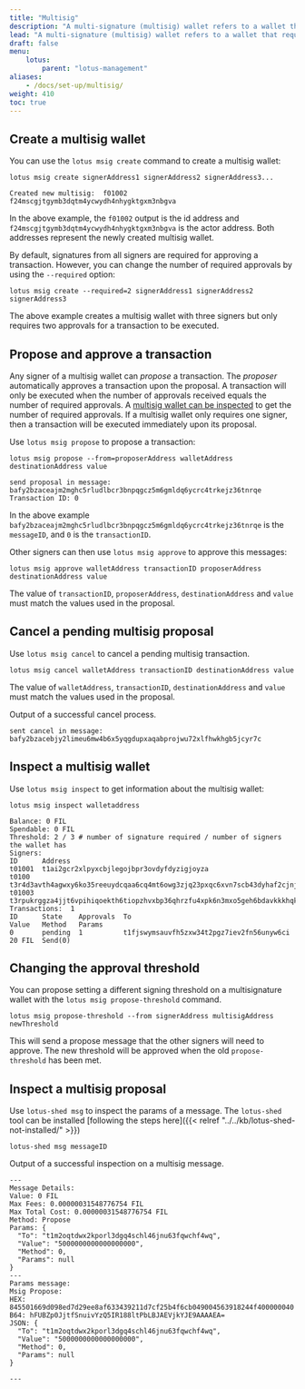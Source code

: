 ```yaml
---
title: "Multisig"
description: "A multi-signature (multisig) wallet refers to a wallet that requires multiple keys to authorize a `FIL` transactions."
lead: "A multi-signature (multisig) wallet refers to a wallet that requires multiple keys to authorize a `FIL` transactions."
draft: false
menu:
    lotus:
        parent: "lotus-management"
aliases:
    - /docs/set-up/multisig/
weight: 410
toc: true
---
```


## Create a multisig wallet

You can use the `lotus msig create` command to create a multisig wallet:

```shell with-output
lotus msig create signerAddress1 signerAddress2 signerAddress3...
```
```
Created new multisig:  f01002 f24mscgjtgymb3dqtm4ycwydh4nhygktgxm3nbgva
```

In the above example, the `f01002` output is the id address and `f24mscgjtgymb3dqtm4ycwydh4nhygktgxm3nbgva` is the actor address. Both addresses represent the newly created multisig wallet.

By default, signatures from all signers are required for approving a transaction. However, you can change the number of required approvals by using the `--required` option:

```shell
lotus msig create --required=2 signerAddress1 signerAddress2 signerAddress3
```

The above example creates a multisig wallet with three signers but only requires two approvals for a transaction to be executed.

## Propose and approve a transaction

Any signer of a multisig wallet can _propose_ a transaction. The _proposer_ automatically approves a transaction upon the proposal. A transaction will only be executed when the number of approvals received equals the number of required approvals. A [multisig wallet can be inspected](#inspect-a-multisig-wallet) to get the number of required approvals. If a multisig wallet only requires one signer, then a transaction will be executed immediately upon its proposal.

Use `lotus msig propose` to propose a transaction:

````shell with-output
lotus msig propose --from=proposerAddress walletAddress destinationAddress value
````
````
send proposal in message:  bafy2bzaceajm2mghc5rludlbcr3bnpqgcz5m6gmldq6ycrc4trkejz36tnrqe
Transaction ID: 0
````

In the above example `bafy2bzaceajm2mghc5rludlbcr3bnpqgcz5m6gmldq6ycrc4trkejz36tnrqe` is the `messageID`, and `0` is the `transactionID`.

Other signers can then use `lotus msig approve` to approve this messages:

```shell
lotus msig approve walletAddress transactionID proposerAddress destinationAddress value
```

The value of `transactionID`, `proposerAddress`, `destinationAddress` and `value` must match the values used in the proposal.

## Cancel a pending multisig proposal

Use `lotus msig cancel` to cancel a pending multisig transaction. 

```shell
lotus msig cancel walletAddress transactionID destinationAddress value
```

The value of `walletAddress`, `transactionID`, `destinationAddress` and `value` must match the values used in the proposal.

Output of a successful cancel process.

```shell
sent cancel in message:  bafy2bzacebjy2limeu6mw4b6x5yqgdupxaqabprojwu72xlfhwkhgb5jcyr7c
```
## Inspect a multisig wallet

Use `lotus msig inspect` to get information about the multisig wallet:

```shell with-output
lotus msig inspect walletaddress
```
```
Balance: 0 FIL
Spendable: 0 FIL
Threshold: 2 / 3 # number of signature required / number of signers the wallet has
Signers:
ID      Address
t01001  t1ai2gcr2xlpyxcbjlegojbpr3ovdyfdyzigjoyza
t0100   t3r4d3avth4agwxy6ko35reeuydcqaa6cq4mt6owg3zjq23pxqc6xvn7scb43dyhaf2cjnjhtioek6innbpgda
t01003  t3rpukrggza4jjt6vpihiqoekth6tiopzhvxbp36qhrzfu4xpk6n3mxo5geh6bdavkkkhqk7owt2an2wrundtq
Transactions:  1
ID      State    Approvals  To                                         Value   Method   Params
0       pending  1          t1fjswymsauvfh5zxw34t2pgz7iev2fn56unyw6ci  20 FIL  Send(0)
```

## Changing the approval threshold

You can propose setting a different signing threshold on a multisignature wallet with the `lotus msig propose-threshold` command.

```shell
lotus msig propose-threshold --from signerAddress multisigAddress newThreshold
```

This will send a propose message that the other signers will need to approve. The new threshold will be approved when the old `propose-threshold` has been met.

## Inspect a multisig proposal
Use `lotus-shed msg` to inspect the params of a message. The `lotus-shed` tool can be installed [following the steps here]({{< relref "../../kb/lotus-shed-not-installed/" >}})

```shell
lotus-shed msg messageID
```

Output of a successful inspection on a multisig message.

```plaintext
---
Message Details:
Value: 0 FIL
Max Fees: 0.00000031548776754 FIL
Max Total Cost: 0.00000031548776754 FIL
Method: Propose
Params: {
  "To": "t1m2oqtdwx2kporl3dgq4schl46jnu63fqwchf4wq",
  "Value": "5000000000000000000",
  "Method": 0,
  "Params": null
}
---
Params message:
Msig Propose:
HEX: 845501669d098ed7d29ee8af633439211d7cf25b4f6cb049004563918244f400000040
B64: hFUBZp0JjtfSnuivYzQ5IR188ltPbLBJAEVjkYJE9AAAAEA=
JSON: {
  "To": "t1m2oqtdwx2kporl3dgq4schl46jnu63fqwchf4wq",
  "Value": "5000000000000000000",
  "Method": 0,
  "Params": null
}

---
```
